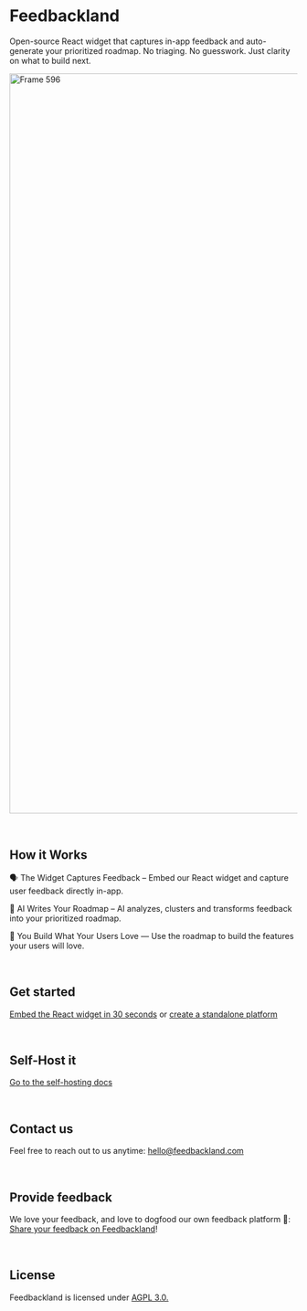 # Feedbackland

Open-source React widget that captures in-app feedback and auto-generate your prioritized roadmap. No triaging. No guesswork. Just clarity on what to build next.

<img width="2473" height="1296" alt="Frame 596" src="https://github.com/user-attachments/assets/9c3f54ca-1bde-400d-adaf-c01fcd47d115" />

&nbsp;

## How it Works

🗣️ The Widget Captures Feedback – Embed our React widget and capture user feedback directly in-app.

🤖 AI Writes Your Roadmap – AI analyzes, clusters and transforms feedback into your prioritized roadmap.

🚀 You Build What Your Users Love — Use the roadmap to build the features your users will love.

&nbsp;
&nbsp;

## Get started

[Embed the React widget in 30 seconds](http://feedbackland.com/#embed) or [create a standalone platform](https://get-started.feedbackland.com/)

&nbsp;
&nbsp;

## Self-Host it

[Go to the self-hosting docs](https://github.com/feedbackland/feedbackland/blob/main/SELFHOSTING.md)

&nbsp;
&nbsp;

## Contact us

Feel free to reach out to us anytime: [hello@feedbackland.com](hello@feedbackland.com)

&nbsp;
&nbsp;

## Provide feedback

We love your feedback, and love to dogfood our own feedback platform 🙂: [Share your feedback on Feedbackland](https://dogfood.feedbackland.com)! 

&nbsp;
&nbsp;

## License

Feedbackland is licensed under [AGPL 3.0.](https://github.com/feedbackland/feedbackland?tab=AGPL-3.0-1-ov-file)
